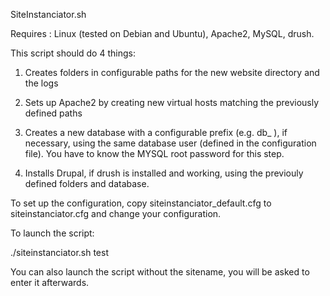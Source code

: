SiteInstanciator.sh

Requires : Linux (tested on Debian and Ubuntu), Apache2, MySQL, drush.

This script should do 4 things:

  1) Creates folders in configurable paths for the new website directory and the logs

  2) Sets up Apache2 by creating new virtual hosts matching the previously defined paths

  3) Creates a new database with a configurable prefix (e.g. db_ ), if necessary, using the same database user (defined in the configuration file).
   You have to know the MYSQL root password for this step.

  4) Installs Drupal, if drush is installed and working, using the previouly defined folders and database.

To set up the configuration, copy siteinstanciator_default.cfg to siteinstanciator.cfg and change your configuration.

To launch the script:

./siteinstanciator.sh test

You can also launch the script without the sitename, you will be asked to enter it afterwards.
